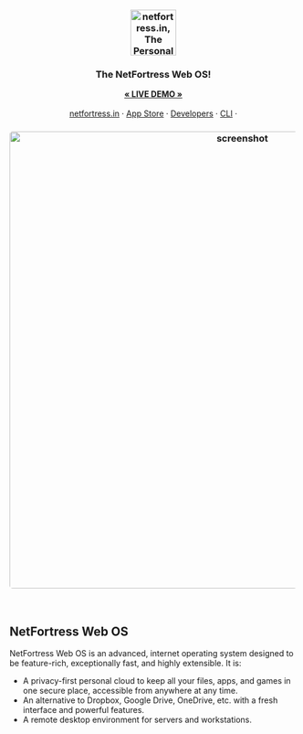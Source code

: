 <h3 align="center"><img width="80" alt="netfortress.in, The Personal Cloud Computer: All your files, apps, and games in one place accessible from anywhere at any time." src="https://assets.puter.site/puter-logo.png"></h3>

<h3 align="center">The NetFortress Web OS!</h3>

<p align="center">
    <a href="https://netfortress.in/?ref=github.com"><strong>« LIVE DEMO »</strong></a>
    <br />
    <br />
    <a href="https://netfortress.in/?ref=github.com">netfortress.in</a>
    ·
    <a href="https://netfortress.in/app/app-center">App Store</a>
    ·
    <a href="https://developer.netfortress.in" target="_blank">Developers</a>
    ·
    <a href="https://github.com/heyputer/puter-cli" target="_blank">CLI</a>
    ·
</p>

<h3 align="center"><img width="800" style="border-radius:5px;" alt="screenshot" src="https://assets.puter.site/puter.com-screenshot-3.webp"></h3>

<br/>

## NetFortress Web OS

NetFortress Web OS is an advanced, internet operating system designed to be feature-rich, exceptionally fast, and highly extensible. It is:

- A privacy-first personal cloud to keep all your files, apps, and games in one secure place, accessible from anywhere at any time.
- An alternative to Dropbox, Google Drive, OneDrive, etc. with a fresh interface and powerful features.
- A remote desktop environment for servers and workstations.

<br/>

<br/>